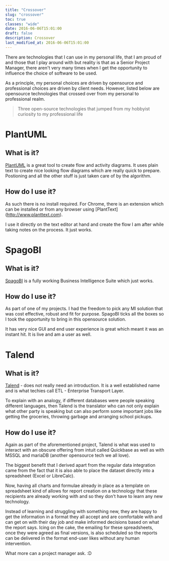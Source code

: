 ```yaml
---
title: "Crossover"
slug: "crossover"
toc: true
classes: "wide"
date: 2016-06-06T15:01:00
draft: false
description: Crossover
last_modified_at: 2016-06-06T15:01:00
---
```

There are technologies that I can use in my personal life, that I am proud of and those that I play around with but reality is that as a Senior Project Manager, there aren't very many times when I get the opportunity to influence the choice of software to be used.

As a principle, my personal choices are driven by opensource and professional choices are driven by client needs. However, listed below are opensource technologies that crossed over from my personal to professional realm.

> Three open-source technologies that jumped from my hobbyist curiosity to my professional life


# PlantUML
## What is it?
[PlantUML](http://www.plantuml.com/) is a great tool to create flow and activity diagrams. It uses plain text to create nice looking flow diagrams which are really quick to prepare. Postioning and all the other stuff is just taken care of by the algorithm.

## How do I use it?
As such there is no install required. For Chrome, there is an extension which can be installed or from any browser using [PlantText] (http://www.planttext.com).

I use it directly on the text editor at hand and create the flow I am after while taking notes on the process. It just works.

# SpagoBI
## What is it?
[SpagoBI](https://www.spagobi.org/) is a fully working Business Intelligence Suite which just works.

## How do I use it?
As part of one of my projects. I had the freedom to pick any MI solution that was cost effective, robust and fit for purpose. SpagoBI ticks all the boxes so I took the opportunity to bring in this opensource solution.

It has very nice GUI and end user experience is great which meant it was an instant hit. It is live and am a user as well.

# Talend
## What is it?
[Talend](http://www.talend.com) - does not really need an introduction. It is a well established name and is what techies call ETL - Enterprise Transport Layer.

To explain with an analogy, if different databases were people speaking different languages, then Talend is the translator who can not only explain what other party is speaking but can also perform some important jobs like getting the groceries, throwing garbage and arranging school pickups.

## How do I use it?
Again as part of the aforementioned project, Talend is what was used to interact with an obscure offering from intuit called Quickbase as well as with MSSQL and mariaDB (another opensource tech we all love).

The biggest benefit that I derived apart from the regular data integration came from the fact that it is also able to place the dataset directly into a spreadsheet (Excel or LibreCalc).

Now, having all charts and formulae already in place as a template on spreadsheet kind of allows for report creation on a technology that these recipients are already working with and so they don't have to learn any new technology.

Instead of learning and struggling with something new, they are happy to get the information in a format they all accept and are comfortable with and can get on with their day job and make informed decisions based on what the report says. Icing on the cake, the emailing for these spreadsheets, once they were agreed as final versions, is also scheduled so the reports can be delivered in the format end-user likes without any human intervention. 

What more can a project manager ask. :D